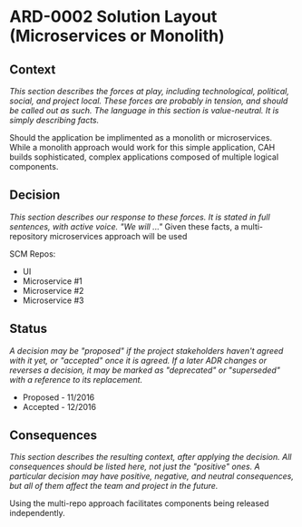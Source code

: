 # ARD-0002 Solution Layout (Microservices or Monolith)
## Context
*This section describes the forces at play, including technological, political, social, and project local. 
These forces are probably in tension, and should be called out as such. The language in this section is value-neutral. 
It is simply describing facts.*

Should the application be implimented as a monolith or microservices.  While a monolith approach would work for this simple 
application, CAH builds sophisticated, complex applications composed of multiple logical components.

## Decision
*This section describes our response to these forces. It is stated in full sentences, with active voice. 
"We will ..."*
 Given these facts, a multi-repository microservices approach will be used
 
 SCM Repos:
 - UI
 - Microservice #1
 - Microservice #2
 - Microservice #3

## Status
*A decision may be "proposed" if the project stakeholders haven't agreed with it yet, or "accepted" once it is agreed. If a later ADR changes or reverses a decision, it may be marked as "deprecated" or "superseded" with a reference to its replacement.*

- Proposed - 11/2016
- Accepted - 12/2016

## Consequences
*This section describes the resulting context, after applying the decision. All consequences should be listed here, not just the "positive" ones. A particular decision may have positive, negative, and neutral consequences, but all of them affect the team and project in the future.*

Using the multi-repo approach facilitates components being released independently.
